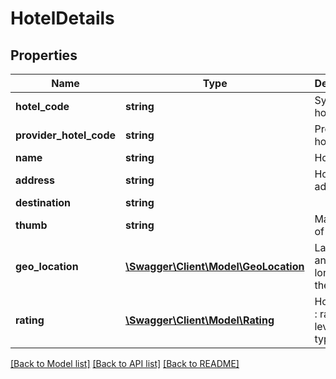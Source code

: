 # HotelDetails

## Properties
Name | Type | Description | Notes
------------ | ------------- | ------------- | -------------
**hotel_code** | **string** | System hotel code | [optional] 
**provider_hotel_code** | **string** | Provider hotel code | [optional] 
**name** | **string** | Hotel name | [optional] 
**address** | **string** | Hotel adddress | [optional] 
**destination** | **string** |  | [optional] 
**thumb** | **string** | Main image of the hotel | [optional] 
**geo_location** | [**\Swagger\Client\Model\GeoLocation**](GeoLocation.md) | Latidude and longitude of the hotel | [optional] 
**rating** | [**\Swagger\Client\Model\Rating**](Rating.md) | Hotel rating : rating level and type. | [optional] 

[[Back to Model list]](../README.md#documentation-for-models) [[Back to API list]](../README.md#documentation-for-api-endpoints) [[Back to README]](../README.md)


